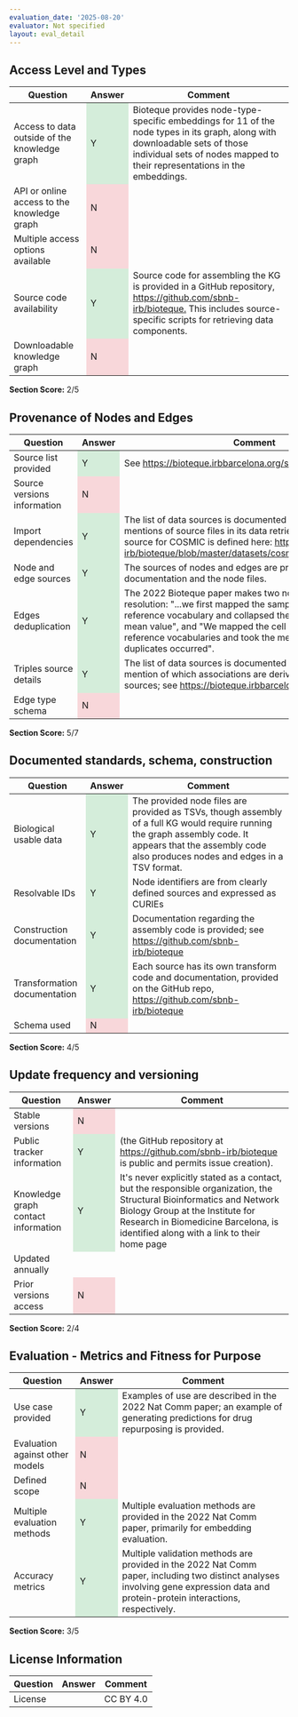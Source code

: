 ```yaml
---
evaluation_date: '2025-08-20'
evaluator: Not specified
layout: eval_detail
---
```


## Access Level and Types
<div class="table-responsive">
<table class="table table-striped">
<thead><tr><th>Question</th><th>Answer</th><th>Comment</th></tr></thead><tbody>
<tr><td>Access to data outside of the knowledge graph</td><td style="background-color:#d4edda;">Y</td><td>Bioteque provides node-type-specific embeddings for 11 of the node types in its graph, along with downloadable sets of those individual sets of nodes mapped to their representations in the embeddings.</td></tr>
<tr><td>API or online access to the knowledge graph</td><td style="background-color:#f8d7da;">N</td><td></td></tr>
<tr><td>Multiple access options available</td><td style="background-color:#f8d7da;">N</td><td></td></tr>
<tr><td>Source code availability</td><td style="background-color:#d4edda;">Y</td><td>Source code for assembling the KG is provided in a GitHub repository, <a href="https://github.com/sbnb-irb/bioteque.">https://github.com/sbnb-irb/bioteque.</a> This includes source-specific scripts for retrieving data components.</td></tr>
<tr><td>Downloadable knowledge graph</td><td style="background-color:#f8d7da;">N</td><td></td></tr>
</tbody></table></div>
<p><strong>Section Score:</strong> 2/5</p>

## Provenance of Nodes and Edges
<div class="table-responsive">
<table class="table table-striped">
<thead><tr><th>Question</th><th>Answer</th><th>Comment</th></tr></thead><tbody>
<tr><td>Source list provided</td><td style="background-color:#d4edda;">Y</td><td>See <a href="https://bioteque.irbbarcelona.org/sources">https://bioteque.irbbarcelona.org/sources</a></td></tr>
<tr><td>Source versions information</td><td style="background-color:#f8d7da;">N</td><td></td></tr>
<tr><td>Import dependencies</td><td style="background-color:#d4edda;">Y</td><td>The list of data sources is documented and includes specific mentions of source files in its data retrieval scripts, e.g., the source for COSMIC is defined here: <a href="https://github.com/sbnb-irb/bioteque/blob/master/datasets/cosmic_mutsig/get_data.sh">https://github.com/sbnb-irb/bioteque/blob/master/datasets/cosmic_mutsig/get_data.sh</a></td></tr>
<tr><td>Node and edge sources</td><td style="background-color:#d4edda;">Y</td><td>The sources of nodes and edges are provided in the documentation and the node files.</td></tr>
<tr><td>Edges deduplication</td><td style="background-color:#d4edda;">Y</td><td>The 2022 Bioteque paper makes two notes about duplicate resolution: &quot;...we first mapped the samples and genes to our reference vocabulary and collapsed the duplicates by their mean value&quot;, and &quot;We mapped the cell lines and genes to our reference vocabularies and took the mean value whenever duplicates occurred&quot;.</td></tr>
<tr><td>Triples source details</td><td style="background-color:#d4edda;">Y</td><td>The list of data sources is documented and makes specific mention of which associations are derived from which sources; see <a href="https://bioteque.irbbarcelona.org/sources">https://bioteque.irbbarcelona.org/sources</a></td></tr>
<tr><td>Edge type schema</td><td style="background-color:#f8d7da;">N</td><td></td></tr>
</tbody></table></div>
<p><strong>Section Score:</strong> 5/7</p>

## Documented standards, schema, construction
<div class="table-responsive">
<table class="table table-striped">
<thead><tr><th>Question</th><th>Answer</th><th>Comment</th></tr></thead><tbody>
<tr><td>Biological usable data</td><td style="background-color:#d4edda;">Y</td><td>The provided node files are provided as TSVs, though assembly of a full KG would require running the graph assembly code. It appears that the assembly code also produces nodes and edges in a TSV format.</td></tr>
<tr><td>Resolvable IDs</td><td style="background-color:#d4edda;">Y</td><td>Node identifiers are from clearly defined sources and expressed as CURIEs</td></tr>
<tr><td>Construction documentation</td><td style="background-color:#d4edda;">Y</td><td>Documentation regarding the assembly code is provided; see <a href="https://github.com/sbnb-irb/bioteque">https://github.com/sbnb-irb/bioteque</a></td></tr>
<tr><td>Transformation documentation</td><td style="background-color:#d4edda;">Y</td><td>Each source has its own transform code and documentation, provided on the GitHub repo, <a href="https://github.com/sbnb-irb/bioteque">https://github.com/sbnb-irb/bioteque</a></td></tr>
<tr><td>Schema used</td><td style="background-color:#f8d7da;">N</td><td></td></tr>
</tbody></table></div>
<p><strong>Section Score:</strong> 4/5</p>

## Update frequency and versioning
<div class="table-responsive">
<table class="table table-striped">
<thead><tr><th>Question</th><th>Answer</th><th>Comment</th></tr></thead><tbody>
<tr><td>Stable versions</td><td style="background-color:#f8d7da;">N</td><td></td></tr>
<tr><td>Public tracker information</td><td style="background-color:#d4edda;">Y</td><td>(the GitHub repository at <a href="https://github.com/sbnb-irb/bioteque">https://github.com/sbnb-irb/bioteque</a> is public and permits issue creation).</td></tr>
<tr><td>Knowledge graph contact information</td><td style="background-color:#d4edda;">Y</td><td>It&#x27;s never explicitly stated as a contact, but the responsible organization, the Structural Bioinformatics and Network Biology Group at the Institute for Research in Biomedicine Barcelona, is identified along with a link to their home page</td></tr>
<tr><td>Updated annually</td><td></td><td></td></tr>
<tr><td>Prior versions access</td><td style="background-color:#f8d7da;">N</td><td></td></tr>
</tbody></table></div>
<p><strong>Section Score:</strong> 2/4</p>

## Evaluation - Metrics and Fitness for Purpose
<div class="table-responsive">
<table class="table table-striped">
<thead><tr><th>Question</th><th>Answer</th><th>Comment</th></tr></thead><tbody>
<tr><td>Use case provided</td><td style="background-color:#d4edda;">Y</td><td>Examples of use are described in the 2022 Nat Comm paper; an example of generating predictions for drug repurposing is provided.</td></tr>
<tr><td>Evaluation against other models</td><td style="background-color:#f8d7da;">N</td><td></td></tr>
<tr><td>Defined scope</td><td style="background-color:#f8d7da;">N</td><td></td></tr>
<tr><td>Multiple evaluation methods</td><td style="background-color:#d4edda;">Y</td><td>Multiple evaluation methods are provided in the 2022 Nat Comm paper, primarily for embedding evaluation.</td></tr>
<tr><td>Accuracy metrics</td><td style="background-color:#d4edda;">Y</td><td>Multiple validation methods are provided in the 2022 Nat Comm paper, including two distinct analyses involving gene expression data and protein-protein interactions, respectively.</td></tr>
</tbody></table></div>
<p><strong>Section Score:</strong> 3/5</p>

## License Information
<div class="table-responsive">
<table class="table table-striped">
<thead><tr><th>Question</th><th>Answer</th><th>Comment</th></tr></thead><tbody>
<tr><td>License</td><td></td><td>CC BY 4.0</td></tr>
</tbody></table></div>

